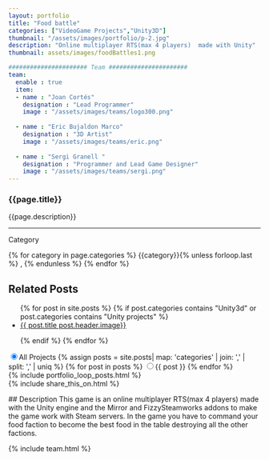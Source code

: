 ```yaml
---
layout: portfolio
title: "Food battle"
categories: ["VideoGame Projects","Unity3D"]
thumbnail: "/assets/images/portfolio/p-2.jpg"
description: "Online multiplayer RTS(max 4 players)  made with Unity"
thumbnail: assets/images/foodBattles1.png

###################### Team ######################
team:
  enable : true
  item:
  - name : "Joan Cortés"
    designation : "Lead Programmer"
    image : "/assets/images/teams/logo300.png"
    
  - name : "Eric Bujaldon Marco"
    designation : "3D Artist"
    image : "/assets/images/teams/eric.png"
    
  - name : "Sergi Granell "
    designation : "Programmer and Lead Game Designer"
    image : "/assets/images/teams/sergi.png"
---
```

<div class="col-lg-8 text-center">
	<h3 class="mb-5 mt-2">{{page.title}}</h3>
	<p>{{page.description}}</p>

<hr class="my-5">
	
<div class="row">
		<div class="col-lg-12 text-center">
			<p class="text-color font-weight-bold mb-2">Category</p>
			<p>{% for category in page.categories %} {{category}}{% unless forloop.last %} , {% endunless %} {% endfor %}</p>
		</div>
		<div class="col-lg-12 text-center">
			<p class="text-color font-weight-bold mb-2"></p>
			<p></p>
		</div>
	</div> 
	
	
<h2>Related Posts</h2>
<ul>
{% for post in site.posts %}
  {% if post.categories contains "Unity3d" or post.categories contains "Unity projects" %}
    <li><a href="{{ post.url}}">{{ post.title   post.header.image}}</a>
	</li>
	
  {% endif %}
{% endfor %}
</ul>


<div class="row justify-content-center align-items-center text-center mb-5">
<div class="col-12">
	<div class="btn-group btn-group-toggle " data-toggle="buttons">
	<label class="btn border-0 active">
		<input type="radio" name="shuffle-filter" value="all" checked="checked" />All Projects
	</label>
	{% assign posts = site.posts| map: 'categories' | join: ',' | split: ',' | uniq %}
	{% for post in posts %}
	<label class="btn border-0">
		<input type="radio" name="shuffle-filter" value="{{ post | downcase | slugify }}" />{{ post }}
	</label>
	{% endfor %}
	</div>
	<div class="row shuffle-wrapper portfolio-gallery">
{% include portfolio_loop_posts.html %}
</div>
</div>
</div> 
 {% include share_this_on.html %}

 
</section>
<div class="col-lg-8 text-center mt-5">
	<p> 
	## Description
This game is an online multiplayer RTS(max 4 players)  made with the Unity engine and the Mirror and FizzySteamworks addons to make the game work with Steam servers.
In the game you have to command your food faction to become the best food in the table destroying all the other factions.	</p>
</div>	
{% include team.html %}	 
